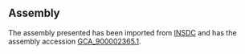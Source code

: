 
Assembly
--------

The assembly presented has been imported from 
[INSDC](http://www.insdc.org) and has the assembly accession
[GCA\_900002365.1](http://www.ebi.ac.uk/ena/data/view/GCA_900002365.1).

